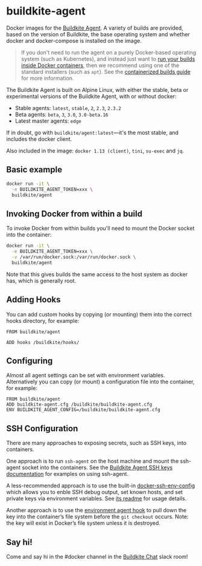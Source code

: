 # buildkite-agent

Docker images for the [Buildkite Agent](https://github.com/buildkite/agent). A variety of builds are provided, based on the version of Buildkite, the base operating system and whether docker and docker-compose is installed on the image.

> If you don't need to run the agent on a purely Docker-based operating system (such as Kubernetes), and instead just want to [run your builds inside Docker containers](https://buildkite.com/docs/guides/docker-containerized-builds), then we recommend using one of the standard installers (such as `apt`). See the [containerized builds guide](https://buildkite.com/docs/guides/docker-containerized-builds) for more information.

The Buildkite Agent is built on Alpine Linux, with either the stable, beta or experimental versions of the Buildkite Agent, with or without docker:

 * Stable agents: `latest`, `stable`, `2`, `2.3`, `2.3.2`
 * Beta agents: `beta`, `3`, `3.0`, `3.0-beta.16`
 * Latest master agents: `edge`

If in doubt, go with `buildkite/agent:latest`—it's the most stable, and includes the docker client.

Also included in the image: `docker 1.13 (client)`, `tini`, `su-exec` and `jq`.

## Basic example

```bash
docker run -it \
  -e BUILDKITE_AGENT_TOKEN=xxx \
  buildkite/agent
```

## Invoking Docker from within a build

To invoke Docker from within builds you'll need to mount the Docker socket into the container:

```bash
docker run -it \
  -e BUILDKITE_AGENT_TOKEN=xxx \
  -v /var/run/docker.sock:/var/run/docker.sock \
  buildkite/agent
```

Note that this gives builds the same access to the host system as docker has, which is generally root. 

## Adding Hooks

You can add custom hooks by copying (or mounting) them into the correct hooks directory, for example:

```
FROM buildkite/agent

ADD hooks /buildkite/hooks/
```

## Configuring

Almost all agent settings can be set with environment variables. Alternatively you can copy (or mount) a configuration file into the container, for example:

```
FROM buildkite/agent
ADD buildkite-agent.cfg /buildkite/buildkite-agent.cfg
ENV BUILDKITE_AGENT_CONFIG=/buildkite/buildkite-agent.cfg
```

## SSH Configuration

There are many approaches to exposing secrets, such as SSH keys, into containers.

One approach is to run `ssh-agent` on the host machine and mount the ssh-agent socket into the containers. See the [Buildkite Agent SSH keys documentation](https://buildkite.com/docs/agent/ssh-keys) for examples on using ssh-agent.

A less-recommended approach is to use the built-in [docker-ssh-env-config](https://github.com/buildkite/docker-ssh-env-config) which allows you to enble SSH debug output, set known hosts, and set private keys via environment variables. See [its readme](https://github.com/buildkite/docker-ssh-env-config#readme) for usage details.

Another approach is to use the [environment agent hook](https://buildkite.com/docs/agent/hooks) to pull down the key into the container’s file system before the `git checkout` occurs. Note: the key will exist in Docker’s file system unless it is destroyed.

## Say hi!

Come and say hi in the #docker channel in the [Buildkite Chat](https://chat.buildkite.com) slack room!
